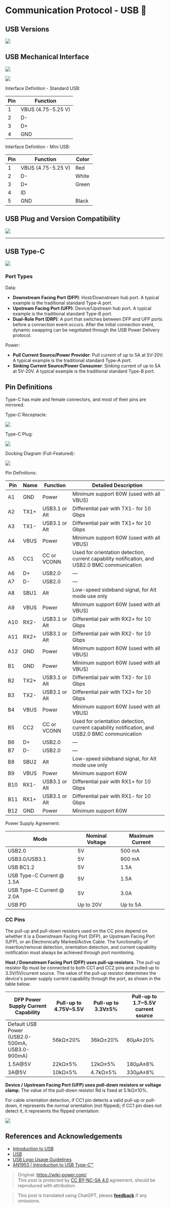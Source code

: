 # Communication Protocol - USB 🚧

## USB Versions

![](https://img.wiki-power.com/d/wiki-media/img/20211129094423.png)

## USB Mechanical Interface

![](https://img.wiki-power.com/d/wiki-media/img/20211129094855.png)

![](https://img.wiki-power.com/d/wiki-media/img/20211129094944.png)

Interface Definition - Standard USB:

| Pin  | Function              |
| ---- | --------------------- |
| 1    | VBUS (4.75-5.25 V)    |
| 2    | D-                    |
| 3    | D+                    |
| 4    | GND                   |

Interface Definition - Mini USB:

| Pin  | Function              | Color |
| ---- | --------------------- | ----- |
| 1    | VBUS (4.75-5.25 V)    | Red   |
| 2    | D-                    | White |
| 3    | D+                    | Green |
| 4    | ID                    |       |
| 5    | GND                   | Black |

## USB Plug and Version Compatibility

![](https://img.wiki-power.com/d/wiki-media/img/20211129094829.png)

---

## USB Type-C

![](https://img.wiki-power.com/d/wiki-media/img/20220520105345.png)

### Port Types

Data:

- **Downstream Facing Port (DFP)**: Host/Downstream hub port. A typical example is the traditional standard Type-A port.
- **Upstream Facing Port (UFP)**: Device/Upstream hub port. A typical example is the traditional standard Type-B port.
- **Dual-Role Port (DRP)**: A port that switches between DFP and UFP ports before a connection event occurs. After the initial connection event, dynamic swapping can be negotiated through the USB Power Delivery protocol.

Power:

- **Pull Current Source/Power Provider**: Pull current of up to 5A at 5V-20V. A typical example is the traditional standard Type-A port.
- **Sinking Current Source/Power Consumer**: Sinking current of up to 5A at 5V-20V. A typical example is the traditional standard Type-B port.

## Pin Definitions

Type-C has male and female connectors, and most of their pins are mirrored.

Type-C Receptacle:

![](https://img.wiki-power.com/d/wiki-media/img/20220520134239.png)

Type-C Plug:

![](https://img.wiki-power.com/d/wiki-media/img/20220520134304.png)

Docking Diagram (Full-Featured):

![](https://img.wiki-power.com/d/wiki-media/img/20220520140019.png)

Pin Definitions:

| Pin  | Name | Function         | Detailed Description                             |
| ---- | ---- | ---------------- | ------------------------------------------------- |
| A1   | GND  | Power            | Minimum support 60W (used with all VBUS)          |
| A2   | TX1+ | USB3.1 or Alt    | Differential pair with TX1- for 10 Gbps           |
| A3   | TX1- | USB3.1 or Alt    | Differential pair with TX1+ for 10 Gbps           |
| A4   | VBUS | Power            | Minimum support 60W (used with all VBUS)          |
| A5   | CC1  | CC or VCONN      | Used for orientation detection, current capability notification, and USB2.0 BMC communication |
| A6   | D+   | USB2.0           | —                                                 |
| A7   | D-   | USB2.0           | —                                                 |
| A8   | SBU1 | Alt              | Low-speed sideband signal, for Alt mode use only  |
| A9   | VBUS | Power            | Minimum support 60W (used with all VBUS)          |
| A10  | RX2- | USB3.1 or Alt    | Differential pair with RX2+ for 10 Gbps           |
| A11  | RX2+ | USB3.1 or Alt    | Differential pair with RX2- for 10 Gbps           |
| A12  | GND  | Power            | Minimum support 60W (used with all VBUS)          |
| B1   | GND  | Power            | Minimum support 60W (used with all VBUS)          |
| B2   | TX2+ | USB3.1 or Alt    | Differential pair with TX2- for 10 Gbps           |
| B3   | TX2- | USB3.1 or Alt    | Differential pair with TX2+ for 10 Gbps           |
| B4   | VBUS | Power            | Minimum support 60W (used with all VBUS)          |
| B5   | CC2  | CC or VCONN      | Used for orientation detection, current capability notification, and USB2.0 BMC communication |
| B6   | D+   | USB2.0           | —                                                 |
| B7   | D-   | USB2.0           | —                                                 |
| B8   | SBU2 | Alt              | Low-speed sideband signal, for Alt mode use only  |
| B9   | VBUS | Power            | Minimum support 60W                              |
| B10  | RX1- | USB3.1 or Alt    | Differential pair with RX1+ for 10 Gbps           |
| B11  | RX1+ | USB3.1 or Alt    | Differential pair with RX1- for 10 Gbps           |
| B12  | GND  | Power            | Minimum support 60W                              |

Power Supply Agreement:

| Mode                      | Nominal Voltage | Maximum Current |
| ------------------------- | --------------- | --------------- |
| USB2.0                    | 5V              | 500 mA          |
| USB3.0/USB3.1             | 5V              | 900 mA          |
| USB BC1.2                 | 5V              | 1.5A            |
| USB Type-C Current @ 1.5A | 5V              | 1.5A            |
| USB Type-C Current @ 2.0A | 5V              | 3.0A            |
| USB PD                    | Up to 20V       | Up to 5A        |

### CC Pins

The pull-up and pull-down resistors used on the CC pins depend on whether it is a Downstream Facing Port (DFP), an Upstream Facing Port (UFP), or an Electronically Marked/Active Cable. The functionality of insertion/removal detection, orientation detection, and current capability notification must always be achieved through port monitoring.

**Host / Downstream Facing Port (DFP) uses pull-up resistors**. The pull-up resistor Rp must be connected to both CC1 and CC2 pins and pulled up to 3.3V/5V/current source. The value of the pull-up resistor determines the device's power supply current capability through the port, as shown in the table below:

| DFP Power Supply Current Capability         | Pull-up to 4.75V~5.5V | Pull-up to 3.3V±5% | Pull-up to 1.7~5.5V current source |
| ------------------------------------------- | --------------------- | ------------------ | ---------------------------------- |
| Default USB Power (USB2.0-500mA, USB3.0-900mA) | 56kΩ±20%              | 36kΩ±20%           | 80µA±20%                           |
| 1.5A@5V                                     | 22kΩ±5%               | 12kΩ±5%            | 180µA±8%                           |
| 3A@5V                                       | 10kΩ±5%               | 4.7kΩ±5%           | 330µA±8%                           |

**Device / Upstream Facing Port (UFP) uses pull-down resistors or voltage clamp**. The value of the pull-down resistor Rd is fixed at 5.1kΩ±10%.

For cable orientation detection, if CC1 pin detects a valid pull-up or pull-down, it represents the normal orientation (not flipped); if CC1 pin does not detect it, it represents the flipped orientation:

![](https://img.wiki-power.com/d/wiki-media/img/20220520141738.png)

## References and Acknowledgements

- [Introduction to USB](https://blog.infonet.io/2020/03/21/USB%E7%9B%B8%E5%85%B3%E4%BB%8B%E7%BB%8D/)
- [USB](https://zh.wikipedia.org/wiki/USB)
- [USB Logo Usage Guidelines](https://www.usb.org/sites/default/files/usb-if_logo_usage_guidelines_final_103019.pdf)
- [AN1953 | Introduction to USB Type-C™](http://www.microchip.com.cn/community/Uploads/Download/Library/00001953a_cn.pdf)

> Original: <https://wiki-power.com/>  
> This post is protected by [CC BY-NC-SA 4.0](https://creativecommons.org/licenses/by/4.0/deed.en) agreement, should be reproduced with attribution.

> This post is translated using ChatGPT, please [**feedback**](https://github.com/linyuxuanlin/Wiki_MkDocs/issues/new) if any omissions.
